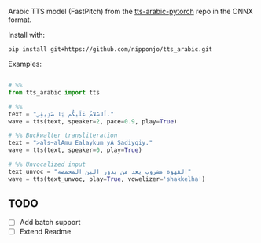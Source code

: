 Arabic TTS model (FastPitch) from the [tts-arabic-pytorch](https://github.com/nipponjo/tts-arabic-pytorch) repo in the ONNX format.

Install with:
```
pip install git+https://github.com/nipponjo/tts_arabic.git
```

Examples:
```python

# %%
from tts_arabic import tts

# %%
text = "اَلسَّلامُ عَلَيكُم يَا صَدِيقِي."
wave = tts(text, speaker=2, pace=0.9, play=True)

# %% Buckwalter transliteration
text = ">als~alAmu Ealaykum yA Sadiyqiy."
wave = tts(text, speaker=0, play=True)

# %% Unvocalized input
text_unvoc = "القهوة مشروب يعد من بذور البن المحمصة"
wave = tts(text_unvoc, play=True, vowelizer='shakkelha')


```

## TODO

- [ ] Add batch support
- [ ] Extend Readme
